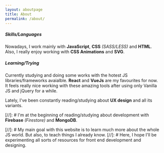 ```yaml
---
layout: aboutpage
title: About
permalink: /about/
---
```


##### Skills/Languages
Nowadays, I work mainly with __JavaScript__, __CSS__ _(SASS/LESS)_ and __HTML__. Also, I really enjoy working with __CSS Animations__ and __SVG__.

##### Learning/Trying
Currently studying and doing some works with the hotest JS libraries/frameworks avaialble. __React__ and __VueJs__ are my favourites for now.
It feels really nice working with these amazing tools after using only Vanilla JS and jQuery for a while.

Lately, I've been constantly reading/studying about __UX design__ and all its variants.

[//]: # I'm at the beginning of reading/studying about development with __Firebase__ _(Firestore)_ and __MongoDB__.

[//]: # My main goal with this website is to learn much more about the whole JS world. But also, to teach things I already know.
[//]: # Here, I hope I'll be experimenting all sorts of resources for front end development and designing.
